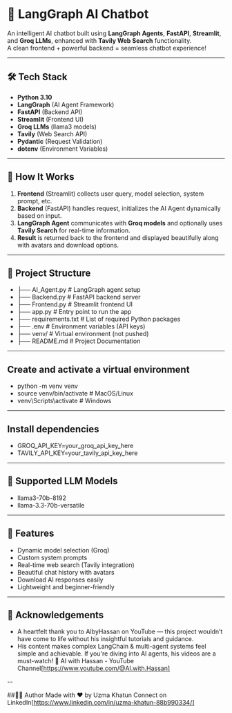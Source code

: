 # 🤖 LangGraph AI Chatbot 

An intelligent AI chatbot built using **LangGraph Agents**, **FastAPI**, **Streamlit**, and **Groq LLMs**, enhanced with **Tavily Web Search** functionality.  
A clean frontend + powerful backend = seamless chatbot experience!

---

## 🛠️ Tech Stack

- **Python 3.10**
- **LangGraph** (AI Agent Framework)
- **FastAPI** (Backend API)
- **Streamlit** (Frontend UI)
- **Groq LLMs** (llama3 models)
- **Tavily** (Web Search API)
- **Pydantic** (Request Validation)
- **dotenv** (Environment Variables)

---

## 🚀 How It Works

1. **Frontend** (Streamlit) collects user query, model selection, system prompt, etc.
2. **Backend** (FastAPI) handles request, initializes the AI Agent dynamically based on input.
3. **LangGraph Agent** communicates with **Groq models** and optionally uses **Tavily Search** for real-time information.
4. **Result** is returned back to the frontend and displayed beautifully along with avatars and download options.

---

## 📂 Project Structure

- ├── AI_Agent.py # LangGraph agent setup
- ├── Backend.py # FastAPI backend server
- ├── Frontend.py # Streamlit frontend UI
- ├── app.py # Entry point to run the app
- ├── requirements.txt # List of required Python packages
- ├── .env # Environment variables (API keys) 
- ├── venv/ # Virtual environment (not pushed)
- ├── README.md # Project Documentation

---

## Create and activate a virtual environment
- python -m venv venv
- source venv/bin/activate      # MacOS/Linux
- venv\Scripts\activate         # Windows

---

## Install dependencies
- GROQ_API_KEY=your_groq_api_key_here
- TAVILY_API_KEY=your_tavily_api_key_here

---

## 🧠 Supported LLM Models
- llama3-70b-8192
- llama-3.3-70b-versatile

---

## 📢 Features
- Dynamic model selection (Groq)
- Custom system prompts
- Real-time web search (Tavily integration)
- Beautiful chat history with avatars
- Download AI responses easily
- Lightweight and beginner-friendly

---

## 🙏 Acknowledgements
- A heartfelt thank you to AIbyHassan on YouTube — this project wouldn’t have come to life without his insightful tutorials and guidance.
- His content makes complex LangChain & multi-agent systems feel simple and achievable. If you're diving into AI agents, his videos are a must-watch!
🎥 AI with Hassan - YouTube Channel[https://www.youtube.com/@AI.with.Hassan]

--

##👨‍💻 Author
Made with ❤️ by Uzma Khatun
Connect on LinkedIn[https://www.linkedin.com/in/uzma-khatun-88b990334/]
